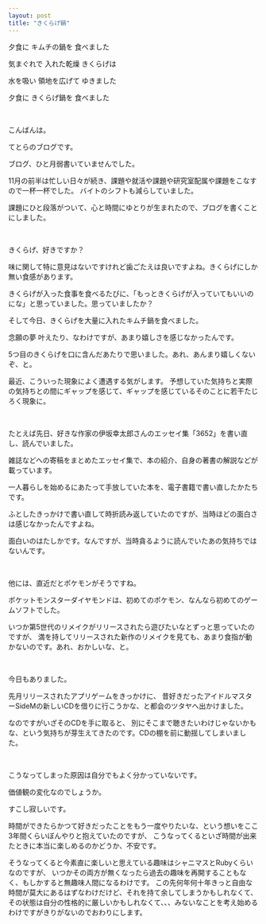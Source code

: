 ```yaml
---
layout: post
title: "きくらげ鍋"
---
```


夕食に
キムチの鍋を
食べました

気まぐれで
入れた乾燥
きくらげは

水を吸い
領地を広げて
ゆきました

夕食に
きくらげ鍋を
食べました

<br>

こんばんは。

てとらのブログです。

ブログ、ひと月弱書いていませんでした。

11月の前半は忙しい日々が続き、課題や就活や課題や研究室配属や課題をこなすので一杯一杯でした。
バイトのシフトも減らしていました。

課題にひと段落がついて、心と時間にゆとりが生まれたので、ブログを書くことにしました。

<br>

きくらげ、好きですか？

味に関して特に意見はないですけれど歯ごたえは良いですよね。きくらげにしか無い食感があります。

きくらげが入った食事を食べるたびに、「もっときくらげが入っていてもいいのにな」と思っていました。思っていましたか？

そして今日、きくらげを大量に入れたキムチ鍋を食べました。

念願の夢 叶えたり、なわけですが、あまり嬉しさを感じなかったんです。

5つ目のきくらげを口に含んだあたりで思いました。あれ、あんまり嬉しくないぞ、と。

最近、こういった現象によく遭遇する気がします。
予想していた気持ちと実際の気持ちとの間にギャップを感じて、ギャップを感じているそのことに若干たじろく現象に。

<br>

たとえば先日、好きな作家の伊坂幸太郎さんのエッセイ集「3652」を書い直し、読んでいました。

雑誌などへの寄稿をまとめたエッセイ集で、本の紹介、自身の著書の解説などが載っています。

一人暮らしを始めるにあたって手放していた本を、電子書籍で書い直したかたちです。

ふとしたきっかけで書い直して時折読み返していたのですが、当時ほどの面白さは感じなかったんですよね。

面白いのはたしかです。なんですが、当時貪るように読んでいたあの気持ちではないんです。

<br>

他には、直近だとポケモンがそうですね。

ポケットモンスターダイヤモンドは、初めてのポケモン、なんなら初めてのゲームソフトでした。

いつか第5世代のリメイクがリリースされたら遊びたいなとずっと思っていたのですが、
満を持してリリースされた新作のリメイクを見ても、あまり食指が動かないのです。あれ、おかしいな、と。

<br>

今日もありました。

先月リリースされたアプリゲームをきっかけに、
昔好きだったアイドルマスターSideMの新しいCDを借りに行こうかな、と都会のツタヤへ出かけました。

なのですがいざそのCDを手に取ると、
別にそこまで聴きたいわけじゃないかもな、という気持ちが芽生えてきたのです。CDの棚を前に動揺してしまいました。

<br>

こうなってしまった原因は自分でもよく分かっていないです。

価値観の変化なのでしょうか。

すこし寂しいです。

時間ができたらかつて好きだったことをもう一度やりたいな、という想いをここ3年間くらいぼんやりと抱えていたのですが、
こうなってくるといざ時間が出来たときに本当に楽しめるのかどうか、不安です。

そうなってくると今素直に楽しいと思えている趣味はシャニマスとRubyくらいなのですが、
いつかその両方が無くなったら過去の趣味を再開することもなく、もしかすると無趣味人間になるわけです。
この先何年何十年きっと自由な時間が莫大にあるはずなわけだけど、それを持て余してしまうかもしれなくて、その状態は自分の性格的に厳しいかもしれなくて、、、みないなことを考え始めるわけですがきりがないのでおわりにします。

